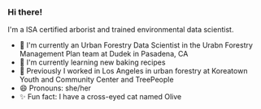 ### Hi there!

I'm a ISA certified arborist and trained environmental data scientist. 

- 🔭 I'm currently an Urban Forestry Data Scientist in the Urabn Forestry Management Plan team at Dudek in Pasadena, CA
- 🌱 I'm currently learning new baking recipes
- 🦈 Previously I worked in Los Angeles in urban forestry at Koreatown Youth and Community Center and TreePeople
- 😄 Pronouns: she/her
- ✨ Fun fact: I have a cross-eyed cat named Olive

<!--
**cboyajian/cboyajian** is a ✨ _special_ ✨ repository because its `README.md` (this file) appears on your GitHub profile.

Here are some ideas to get you started:

- 🔭 I’m currently working on ...
- 🌱 I’m currently learning ...
- 👯 I’m looking to collaborate on ...
- 🤔 I’m looking for help with ...
- 💬 Ask me about ...
- 📫 How to reach me: ...
- 😄 Pronouns: ...
- ⚡ Fun fact: ...
-->
